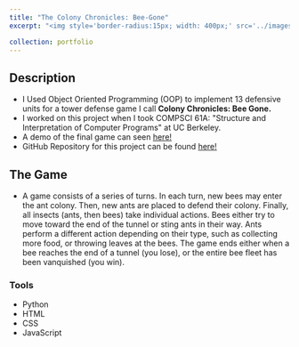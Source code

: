 ```yaml
---
title: "The Colony Chronicles: Bee-Gone"
excerpt: "<img style='border-radius:15px; width: 400px;' src='../images/ants.webp'>"

collection: portfolio
---
```


## Description 
* I Used Object Oriented Programming (OOP) to implement 13 defensive units for a tower defense game I call **Colony Chronicles: Bee Gone.** 
* I worked on this project when I took COMPSCI 61A: "Structure and Interpretation of Computer Programs" at UC Berkeley. 
* A demo of the final game can seen <a href = "https://www.youtube.com/watch?v=noZKTQ23QBs" target = "_blank">here!</a>
* GitHub Repository for this project can be found <a href = "https://github.com/brandonconcepcion/Colony-Chronicles?tab=readme-ov-file" target = "_blank">here!</a>

## The Game 
* A game consists of a series of turns. In each turn, new bees may enter the ant colony. Then, new ants are placed to defend their colony. Finally, all insects (ants, then bees) take individual actions. Bees either try to move toward the end of the tunnel or sting ants in their way. Ants perform a different action depending on their type, such as collecting more food, or throwing leaves at the bees. The game ends either when a bee reaches the end of a tunnel (you lose), or the entire bee fleet has been vanquished (you win).

### Tools
* Python
* HTML
* CSS
* JavaScript